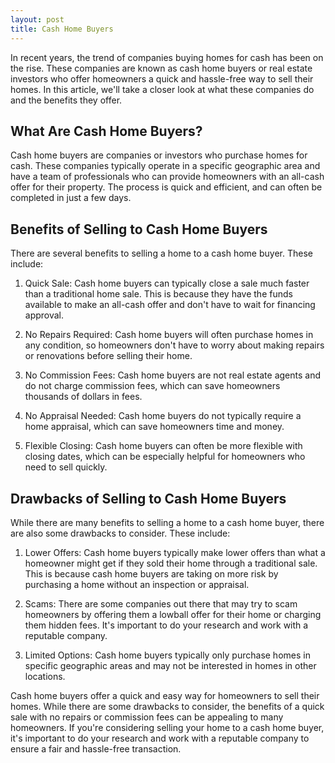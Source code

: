 ```yaml
---
layout: post
title: Cash Home Buyers
---
```

In recent years, the trend of companies buying homes for cash has been on the rise. These companies are known as cash home buyers or real estate investors who offer homeowners a quick and hassle-free way to sell their homes. In this article, we'll take a closer look at what these companies do and the benefits they offer.

## What Are Cash Home Buyers?

Cash home buyers are companies or investors who purchase homes for cash. These companies typically operate in a specific geographic area and have a team of professionals who can provide homeowners with an all-cash offer for their property. The process is quick and efficient, and can often be completed in just a few days.

## Benefits of Selling to Cash Home Buyers

There are several benefits to selling a home to a cash home buyer. These include:

1. Quick Sale: Cash home buyers can typically close a sale much faster than a traditional home sale. This is because they have the funds available to make an all-cash offer and don't have to wait for financing approval.

2. No Repairs Required: Cash home buyers will often purchase homes in any condition, so homeowners don't have to worry about making repairs or renovations before selling their home.

3. No Commission Fees: Cash home buyers are not real estate agents and do not charge commission fees, which can save homeowners thousands of dollars in fees.

4. No Appraisal Needed: Cash home buyers do not typically require a home appraisal, which can save homeowners time and money.

5. Flexible Closing: Cash home buyers can often be more flexible with closing dates, which can be especially helpful for homeowners who need to sell quickly.

## Drawbacks of Selling to Cash Home Buyers

While there are many benefits to selling a home to a cash home buyer, there are also some drawbacks to consider. These include:

1. Lower Offers: Cash home buyers typically make lower offers than what a homeowner might get if they sold their home through a traditional sale. This is because cash home buyers are taking on more risk by purchasing a home without an inspection or appraisal.

2. Scams: There are some companies out there that may try to scam homeowners by offering them a lowball offer for their home or charging them hidden fees. It's important to do your research and work with a reputable company.

3. Limited Options: Cash home buyers typically only purchase homes in specific geographic areas and may not be interested in homes in other locations.

Cash home buyers offer a quick and easy way for homeowners to sell their homes. While there are some drawbacks to consider, the benefits of a quick sale with no repairs or commission fees can be appealing to many homeowners. If you're considering selling your home to a cash home buyer, it's important to do your research and work with a reputable company to ensure a fair and hassle-free transaction.